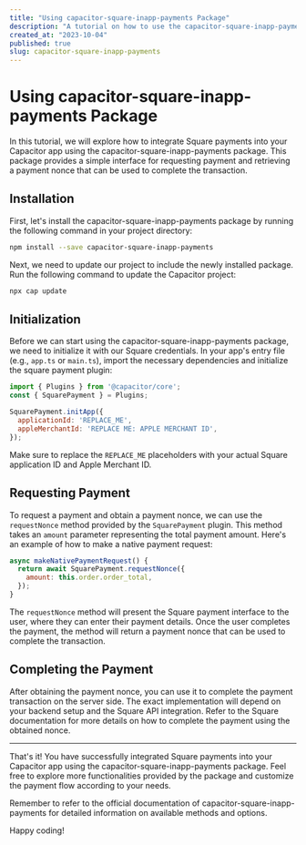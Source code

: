 ```yaml
---
title: "Using capacitor-square-inapp-payments Package"
description: "A tutorial on how to use the capacitor-square-inapp-payments package for integrating Square payments into your Capacitor app."
created_at: "2023-10-04"
published: true
slug: capacitor-square-inapp-payments
---
```


# Using capacitor-square-inapp-payments Package

In this tutorial, we will explore how to integrate Square payments into your Capacitor app using the capacitor-square-inapp-payments package. This package provides a simple interface for requesting payment and retrieving a payment nonce that can be used to complete the transaction.

## Installation

First, let's install the capacitor-square-inapp-payments package by running the following command in your project directory:

```bash
npm install --save capacitor-square-inapp-payments
```

Next, we need to update our project to include the newly installed package. Run the following command to update the Capacitor project:

```bash
npx cap update
```

## Initialization

Before we can start using the capacitor-square-inapp-payments package, we need to initialize it with our Square credentials. In your app's entry file (e.g., `app.ts` or `main.ts`), import the necessary dependencies and initialize the square payment plugin:

```javascript
import { Plugins } from '@capacitor/core';
const { SquarePayment } = Plugins;

SquarePayment.initApp({
  applicationId: 'REPLACE_ME',
  appleMerchantId: 'REPLACE ME: APPLE MERCHANT ID',
});
```

Make sure to replace the `REPLACE_ME` placeholders with your actual Square application ID and Apple Merchant ID.

## Requesting Payment

To request a payment and obtain a payment nonce, we can use the `requestNonce` method provided by the `SquarePayment` plugin. This method takes an `amount` parameter representing the total payment amount. Here's an example of how to make a native payment request:

```javascript
async makeNativePaymentRequest() {
  return await SquarePayment.requestNonce({
    amount: this.order.order_total,
  });
}
```

The `requestNonce` method will present the Square payment interface to the user, where they can enter their payment details. Once the user completes the payment, the method will return a payment nonce that can be used to complete the transaction.

## Completing the Payment

After obtaining the payment nonce, you can use it to complete the payment transaction on the server side. The exact implementation will depend on your backend setup and the Square API integration. Refer to the Square documentation for more details on how to complete the payment using the obtained nonce.

---

That's it! You have successfully integrated Square payments into your Capacitor app using the capacitor-square-inapp-payments package. Feel free to explore more functionalities provided by the package and customize the payment flow according to your needs.

Remember to refer to the official documentation of capacitor-square-inapp-payments for detailed information on available methods and options.

Happy coding!
